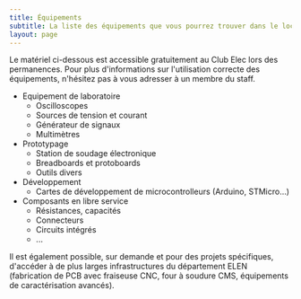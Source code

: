 ```yaml
---
title: Équipements
subtitle: La liste des équipements que vous pourrez trouver dans le local du club
layout: page
---
```


Le matériel ci-dessous est accessible gratuitement au Club Elec lors des permanences. Pour plus d'informations sur l'utilisation correcte des équipements, n'hésitez pas à vous adresser à un membre du staff.

* Equipement de laboratoire
    * Oscilloscopes
    * Sources de tension et courant
    * Générateur de signaux
    * Multimètres
* Prototypage
    * Station de soudage électronique
    * Breadboards et protoboards
    * Outils divers
* Développement
    * Cartes de développement de microcontrolleurs (Arduino, STMicro...)
* Composants en libre service
    * Résistances, capacités
    * Connecteurs
    * Circuits intégrés
    * ...

Il est également possible, sur demande et pour des projets spécifiques, d'accéder à de plus larges infrastructures du département ELEN (fabrication de PCB avec fraiseuse CNC, four à soudure CMS, équipements de caractérisation avancés).
